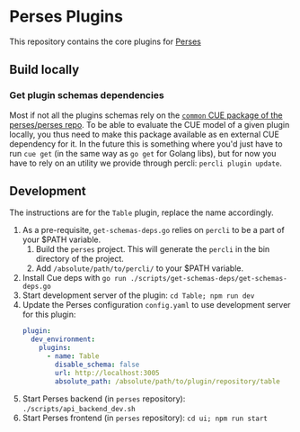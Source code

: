 # Perses Plugins

This repository contains the core plugins for [Perses](https://github.com/perses/perses)

## Build locally

### Get plugin schemas dependencies

Most if not all the plugins schemas rely on the [`common` CUE package of the perses/perses repo](https://github.com/perses/perses/tree/main/cue/schemas/common). To be able to evaluate the CUE model of a given plugin locally, you thus need to make this package available as en external CUE dependency for it. In the future this is something where you'd just have to run `cue get` (in the same way as `go get` for Golang libs), but for now you have to rely on an utility we provide through percli: `percli plugin update`.

## Development

The instructions are for the `Table` plugin, replace the name accordingly.

1. As a pre-requisite, `get-schemas-deps.go` relies on `percli` to be a part of your \$PATH variable.
    1. Build the `perses` project. This will generate the `percli` in the bin directory of the project.
    2. Add `/absolute/path/to/percli/` to your \$PATH variable.
2. Install Cue deps with `go run ./scripts/get-schemas-deps/get-schemas-deps.go`
3. Start development server of the plugin: `cd Table; npm run dev`
4. Update the Perses configuration `config.yaml` to use development server for this plugin:
   ```yaml
   plugin:
     dev_environment:
       plugins:
         - name: Table
           disable_schema: false
           url: http://localhost:3005
           absolute_path: /absolute/path/to/plugin/repository/table
   ```
5. Start Perses backend (in `perses` repository): `./scripts/api_backend_dev.sh`
6. Start Perses frontend (in `perses` repository): `cd ui; npm run start`
